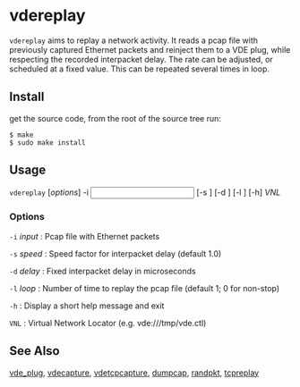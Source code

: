 # vdereplay

`vdereplay` aims to replay a network activity.  It reads a pcap file with
previously captured Ethernet packets and reinject them to a VDE plug, while
respecting the recorded interpacket delay.  The rate can be adjusted, or
scheduled at a fixed value.  This can be repeated several times in loop.


## Install

get the source code, from the root of the source tree run:
```
$ make
$ sudo make install
```


## Usage

`vdereplay` [*options*] -i *<input>* [-s *<speed>*] [-d *<delay>*] [-l *<loop>*] [-h] *VNL*


### Options

  `-i` *input*
: Pcap file with Ethernet packets

  `-s` *speed*
: Speed factor for interpacket delay (default 1.0)

  `-d` *delay*
: Fixed interpacket delay in microseconds

  `-l` *loop*
: Number of time to replay the pcap file (default 1; 0 for non-stop)

  `-h`
: Display a short help message and exit

  `VNL`
: Virtual Network Locator (e.g. vde:///tmp/vde.ctl)


## See Also

[vde_plug](https://wiki.virtualsquare.org/#/tutorials/vdebasics),
[vdecapture](https://github.com/virtualsquare/vdecapture),
[vdetcpcapture](https://github.com/chlohr/vdetcpcapture),
[dumpcap](https://www.wireshark.org/docs/man-pages/dumpcap.html),
[randpkt](https://www.wireshark.org/docs/man-pages/randpkt.html),
[tcpreplay](http://tcpreplay.appneta.com/)
